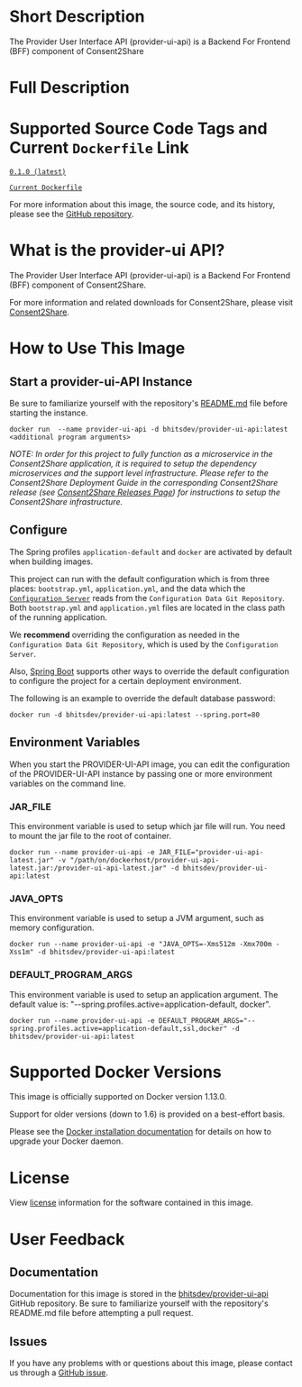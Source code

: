 # Short Description

The Provider User Interface API (provider-ui-api) is a Backend For Frontend (BFF) component of Consent2Share

# Full Description

# Supported Source Code Tags and Current `Dockerfile` Link

[`0.1.0 (latest)`](https://github.com/bhits-dev/provider-ui-api/releases/tag/0.1.0)

[`Current Dockerfile`](https://github.com/bhits-dev/provider-ui-api/blob/master/provider-ui-api/src/main/docker/Dockerfile)

For more information about this image, the source code, and its history, please see the [GitHub repository](https://github.com/bhits-dev/provider-ui-api).

# What is the provider-ui API?

The Provider User Interface API (provider-ui-api) is a Backend For Frontend (BFF) component of Consent2Share.

For more information and related downloads for Consent2Share, please visit [Consent2Share](https://bhits.github.io/consent2share/).

# How to Use This Image

## Start a provider-ui-API Instance

Be sure to familiarize yourself with the repository's [README.md](https://github.com/bhits-dev/provider-ui-api) file before starting the instance.

`docker run  --name provider-ui-api -d bhitsdev/provider-ui-api:latest <additional program arguments>`

*NOTE: In order for this project to fully function as a microservice in the Consent2Share application, it is required to setup the dependency microservices and the support level infrastructure. Please refer to the Consent2Share Deployment Guide in the corresponding Consent2Share release (see [Consent2Share Releases Page](https://github.com/bhits-dev/consent2share/releases)) for instructions to setup the Consent2Share infrastructure.*
 
## Configure

The Spring profiles `application-default` and `docker` are activated by default when building images.

This project can run with the default configuration which is from three places: `bootstrap.yml`, `application.yml`, and the data which the [`Configuration Server`](https://github.com/bhits-dev/config-server) reads from the `Configuration Data Git Repository`. Both `bootstrap.yml` and `application.yml` files are located in the class path of the running application.

We **recommend** overriding the configuration as needed in the `Configuration Data Git Repository`, which is used by the `Configuration Server`.

Also, [Spring Boot](https://projects.spring.io/spring-boot/) supports other ways to override the default configuration to configure the project for a certain deployment environment. 

The following is an example to override the default database password:

`docker run -d bhitsdev/provider-ui-api:latest --spring.port=80`

## Environment Variables

When you start the PROVIDER-UI-API image, you can edit the configuration of the PROVIDER-UI-API instance by passing one or more environment variables on the command line. 

### JAR_FILE

This environment variable is used to setup which jar file will run. You need to mount the jar file to the root of container.

`docker run --name provider-ui-api -e JAR_FILE="provider-ui-api-latest.jar" -v "/path/on/dockerhost/provider-ui-api-latest.jar:/provider-ui-api-latest.jar" -d bhitsdev/provider-ui-api:latest`

### JAVA_OPTS 

This environment variable is used to setup a JVM argument, such as memory configuration.

`docker run --name provider-ui-api -e "JAVA_OPTS=-Xms512m -Xmx700m -Xss1m" -d bhitsdev/provider-ui-api:latest`

### DEFAULT_PROGRAM_ARGS 

This environment variable is used to setup an application argument. The default value is: "--spring.profiles.active=application-default, docker".

`docker run --name provider-ui-api -e DEFAULT_PROGRAM_ARGS="--spring.profiles.active=application-default,ssl,docker" -d bhitsdev/provider-ui-api:latest`

# Supported Docker Versions

This image is officially supported on Docker version 1.13.0.

Support for older versions (down to 1.6) is provided on a best-effort basis.

Please see the [Docker installation documentation](https://docs.docker.com/engine/installation/) for details on how to upgrade your Docker daemon.

# License

View [license](https://github.com/bhits-dev/provider-ui-api/blob/master/LICENSE) information for the software contained in this image.

# User Feedback

## Documentation
 
Documentation for this image is stored in the [bhitsdev/provider-ui-api](https://github.com/bhits-dev/provider-ui-api) GitHub repository. Be sure to familiarize yourself with the repository's README.md file before attempting a pull request.

## Issues

If you have any problems with or questions about this image, please contact us through a [GitHub issue](https://github.com/bhits-dev/provider-ui-api/issues).

